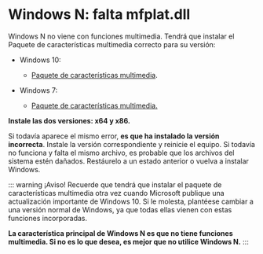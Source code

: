 # Windows N: falta mfplat.dll

Windows N no viene con funciones multimedia. Tendrá que instalar el Paquete de características multimedia correcto para su versión:

* Windows 10:
  * [Paquete de características multimedia](https://www.microsoft.com/en-us/software-download/mediafeaturepack).

* Windows 7:
  * [Paquete de características multimedia.](https://www.microsoft.com/es-ES/download/details.aspx?id=16546)

**Instale las dos versiones: x64 y x86.**

Si todavía aparece el mismo error, **es que ha instalado la versión incorrecta**. Instale la versión correspondiente y reinicie el equipo. Si todavía no funciona y falta el mismo archivo, es probable que los archivos del sistema estén dañados. Restáurelo a un estado anterior o vuelva a instalar Windows.

::: warning ¡Aviso! Recuerde que tendrá que instalar el paquete de características multimedia otra vez cuando Microsoft publique una actualización importante de Windows 10. Si le molesta, plantéese cambiar a una versión normal de Windows, ya que todas ellas vienen con estas funciones incorporadas.

**La característica principal de Windows N es que no tiene funciones multimedia. Si no es lo que desea, es mejor que no utilice Windows N.** :::